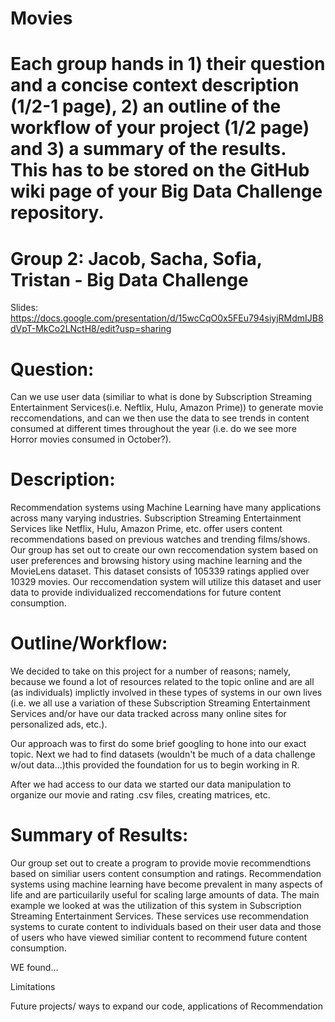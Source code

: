 # Movies
# Each group hands in 1) their question and a concise context description (1/2-1 page), 2) an outline of the workflow of your project (1/2 page) and 3) a summary of the results. This has to be stored on the GitHub wiki page of your Big Data Challenge repository.  

# Group 2: Jacob, Sacha, Sofia, Tristan - Big Data Challenge
Slides: https://docs.google.com/presentation/d/15wcCqO0x5FEu794siyjRMdmIJB8dVpT-MkCo2LNctH8/edit?usp=sharing

# Question: 
Can we use user data (similiar to what is done by Subscription Streaming Entertainment Services(i.e. Neftlix, Hulu, Amazon Prime)) to generate movie reccomendations, and can we then use the data to see trends in content consumed at different times throughout the year (i.e. do we see more Horror movies consumed in October?). 

# Description:

Recommendation systems using Machine Learning have many applications across many varying industries.  Subscription Streaming Entertainment Services like Netflix, Hulu, Amazon Prime, etc. offer users content recommendations based on previous watches and trending films/shows. Our group has set out to create our own reccomendation system based on user preferences and browsing history using machine learning and the MovieLens dataset. This dataset consists of 105339 ratings applied over 10329 movies. Our reccomendation system will utilize this dataset and user data to provide individualized reccomendations for future content consumption. 

# Outline/Workflow:
We decided to take on this project for a number of reasons; namely, because we found a lot of resources related to the topic online and are all (as individuals) implictly involved in these types of systems in our own lives (i.e. we all use a variation of these Subscription Streaming Entertainment Services and/or have our data tracked across many online sites for personalized ads, etc.).

Our approach was to first do some brief googling to hone into our exact topic. Next we had to find datasets (wouldn't be much of a data challenge w/out data...)this provided the foundation for us to begin working in R. 

After we had access to our data we started our data manipulation to organize our movie and rating .csv files, creating matrices, etc. 

# Summary of Results:

Our group set out to create a program to provide movie recommendtions based on similiar users content consumption and ratings. Recommendation systems using machine learning have become prevalent in many aspects of life and are particuilarily useful for scaling large amounts of data. The main example we looked at was the utilization of this system in Subscription Streaming Entertainment Services. These services use recommendation systems to curate content to individuals based on their user data and those of users who have viewed similiar content to recommend future content consumption. 

WE found...

Limitations

Future projects/ ways to expand our code, applications of Recommendation 



